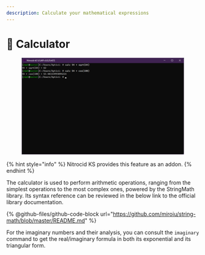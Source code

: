 ```yaml
---
description: Calculate your mathematical expressions
---
```


# 🔢 Calculator

<figure><img src="../../../../.gitbook/assets/028-calc.png" alt=""><figcaption></figcaption></figure>

{% hint style="info" %}
Nitrocid KS provides this feature as an addon.
{% endhint %}

The calculator is used to perform arithmetic operations, ranging from the simplest operations to the most complex ones, powered by the StringMath library. Its syntax reference can be reviewed in the below link to the official library documentation.

{% @github-files/github-code-block url="https://github.com/miroiu/string-math/blob/master/README.md" %}

For the imaginary numbers and their analysis, you can consult the `imaginary` command to get the real/imaginary formula in both its exponential and its triangular form.
